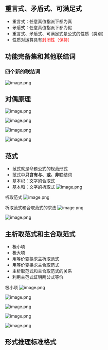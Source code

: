 ## 重言式、矛盾式、可满足式
- 重言式：任意真值指派下都为真
- 矛盾式：任意真值指派下都为假
- 重言式、矛盾式、可满足式是公式的性质（类别）
- 性质对运算具有<span style ="color: red">封闭性（保持）</span>
## 功能完备集和其他联结词
### 四个新的联结词
![image.png](https://obsidian-1326430649.cos.ap-chongqing.myqcloud.com/pic/202405102301008.png)

## 对偶原理
![image.png](https://obsidian-1326430649.cos.ap-chongqing.myqcloud.com/pic/202405102304792.png)

![image.png](https://obsidian-1326430649.cos.ap-chongqing.myqcloud.com/pic/202405102306116.png)

![image.png](https://obsidian-1326430649.cos.ap-chongqing.myqcloud.com/pic/202405102308848.png)

![image.png](https://obsidian-1326430649.cos.ap-chongqing.myqcloud.com/pic/202405102315468.png)
## 范式
- 范式就是命题公式的规范形式
- 范式中**只含有与、或、非**联结词
- 基本积：文字的合取式
- 基本和：文字的析取式
![image.png](https://obsidian-1326430649.cos.ap-chongqing.myqcloud.com/pic/202405102325206.png)

析取范式
![image.png](https://obsidian-1326430649.cos.ap-chongqing.myqcloud.com/pic/202405102321467.png)

析取范式和合取范式的求法
![image.png](https://obsidian-1326430649.cos.ap-chongqing.myqcloud.com/pic/202405102323257.png)

![image.png](https://obsidian-1326430649.cos.ap-chongqing.myqcloud.com/pic/202405102327081.png)
## 主析取范式和主合取范式
- 极小项
- 极大项
- 用等价变换求主析取范式
- 用等价变换求主合取范式
- 主析取范式和主合取范式的关系
- 利用主范式证明两公式等价  

极小项
![image.png](https://obsidian-1326430649.cos.ap-chongqing.myqcloud.com/pic/202405102335485.png)

![image.png](https://obsidian-1326430649.cos.ap-chongqing.myqcloud.com/pic/202405102336159.png)

![image.png](https://obsidian-1326430649.cos.ap-chongqing.myqcloud.com/pic/202405102337956.png)

![image.png](https://obsidian-1326430649.cos.ap-chongqing.myqcloud.com/pic/202405102339399.png)

![image.png](https://obsidian-1326430649.cos.ap-chongqing.myqcloud.com/pic/202405102340518.png)


## 形式推理标准格式


